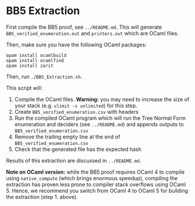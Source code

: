 # BB5 Extraction

First compile the BB5 proof, see `../README.md`. This will generate `BB5_verified_enumeration.out` and `printers.out` which are OCaml files.

Then, make sure you have the following OCaml packages:

```
opam install ocamlbuild
opam install ocamlfind
opam install zarit
```

Then, run `./BB5_Extraction.sh`.

This script will:

1. Compile the OCaml files. **Warning:** you may need to increase the size of your stack (e.g. `ulimit -s unlimited`) for this step.
2. Create `BB5_verified_enumeration.csv` with headers
3. Run the compiled OCaml program which will run the Tree Normal Form enumeration and deciders (see `../README.md`) and appends outputs to `BB5_verified_enumeration.csv`
4. Remove the trailing empty line at the end of `BB5_verified_enumeration.csv`
5. Check that the generated file has the expected hash

Results of this extraction are discussed in `../README.md`.

**Note on OCaml version:** while the BB5 proof requires OCaml 4 to compile using `native_compute` (which brings enormous speedup), compiling the extraction has proven less prone to compiler stack overflows using OCaml 5. Hence, we recommend you switch from OCaml 4 to OCaml 5 for building the extraction (step 1. above).